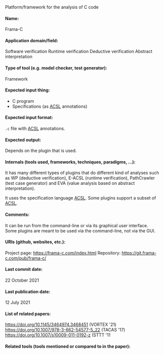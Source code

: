 Platform/framework for the analysis of C code

#### Name:
Frama-C

#### Application domain/field:
Software verification
Runtime verification
Deductive verification
Abstract interpretation

#### Type of tool (e.g. model checker, test generator):
Framework

#### Expected input thing:
- C program
- Specifications (as [ACSL](../../Formats/ACSL.md) annotations)

#### Expected input format:
`.c` file with [ACSL](../../Formats/ACSL.md) annotations.

#### Expected output:
Depends on the plugin that is used.

#### Internals (tools used, frameworks, techniques, paradigms, ...):
It has many different types of plugins that do different kind of analyses such as WP (deductive verification), E-ACSL (runtime verification), PathCrawler (test case generator) and EVA (value analysis based on abstract interpretation).

It uses the specification language [ACSL](../../Formats/ACSL.md). Some plugins support a subset of [ACSL](../../Formats/ACSL.md).

#### Comments:
It can be run from the command-line or via its graphical user interface. Some plugins are meant to be used via the command-line, not via the GUI.

#### URIs (github, websites, etc.):
Project page: https://frama-c.com/index.html
Repository: https://git.frama-c.com/pub/frama-c/

#### Last commit date:
22 October 2021

#### Last publication date:
12 July 2021

#### List of related papers:
https://doi.org/10.1145/3464974.3468451 (VORTEX '21)
https://doi.org/10.1007/978-3-662-54577-5_22 (TACAS '17)
https://doi.org/10.1007/s10009-011-0192-z (STTT '11

#### Related tools (tools mentioned or compared to in the paper):
